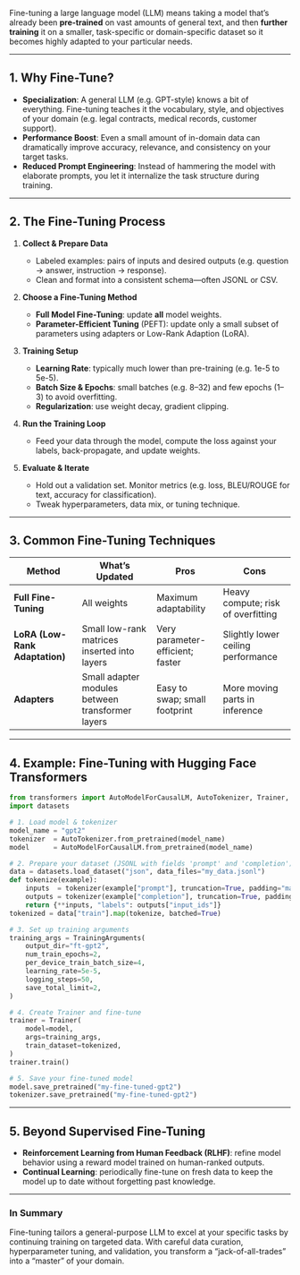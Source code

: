 Fine-tuning a large language model (LLM) means taking a model that’s already been **pre-trained** on vast amounts of general text, and then **further training** it on a smaller, task-specific or domain-specific dataset so it becomes highly adapted to your particular needs.

---

## 1. Why Fine-Tune?

* **Specialization**: A general LLM (e.g. GPT-style) knows a bit of everything. Fine-tuning teaches it the vocabulary, style, and objectives of your domain (e.g. legal contracts, medical records, customer support).
* **Performance Boost**: Even a small amount of in-domain data can dramatically improve accuracy, relevance, and consistency on your target tasks.
* **Reduced Prompt Engineering**: Instead of hammering the model with elaborate prompts, you let it internalize the task structure during training.

---

## 2. The Fine-Tuning Process

1. **Collect & Prepare Data**

   * Labeled examples: pairs of inputs and desired outputs (e.g. question → answer, instruction → response).
   * Clean and format into a consistent schema—often JSONL or CSV.

2. **Choose a Fine-Tuning Method**

   * **Full Model Fine-Tuning**: update **all** model weights.
   * **Parameter-Efficient Tuning** (PEFT): update only a small subset of parameters using adapters or Low-Rank Adaption (LoRA).

3. **Training Setup**

   * **Learning Rate**: typically much lower than pre-training (e.g. 1e-5 to 5e-5).
   * **Batch Size & Epochs**: small batches (e.g. 8–32) and few epochs (1–3) to avoid overfitting.
   * **Regularization**: use weight decay, gradient clipping.

4. **Run the Training Loop**

   * Feed your data through the model, compute the loss against your labels, back-propagate, and update weights.

5. **Evaluate & Iterate**

   * Hold out a validation set. Monitor metrics (e.g. loss, BLEU/ROUGE for text, accuracy for classification).
   * Tweak hyperparameters, data mix, or tuning technique.

---

## 3. Common Fine-Tuning Techniques

| Method                         | What’s Updated                                   | Pros                             | Cons                               |
| ------------------------------ | ------------------------------------------------ | -------------------------------- | ---------------------------------- |
| **Full Fine-Tuning**           | All weights                                      | Maximum adaptability             | Heavy compute; risk of overfitting |
| **LoRA (Low-Rank Adaptation)** | Small low-rank matrices inserted into layers     | Very parameter-efficient; faster | Slightly lower ceiling performance |
| **Adapters**                   | Small adapter modules between transformer layers | Easy to swap; small footprint    | More moving parts in inference     |

---

## 4. Example: Fine-Tuning with Hugging Face Transformers

```python
from transformers import AutoModelForCausalLM, AutoTokenizer, Trainer, TrainingArguments
import datasets

# 1. Load model & tokenizer
model_name = "gpt2"
tokenizer  = AutoTokenizer.from_pretrained(model_name)
model      = AutoModelForCausalLM.from_pretrained(model_name)

# 2. Prepare your dataset (JSONL with fields 'prompt' and 'completion')
data = datasets.load_dataset("json", data_files="my_data.jsonl")
def tokenize(example):
    inputs  = tokenizer(example["prompt"], truncation=True, padding="max_length", max_length=128)
    outputs = tokenizer(example["completion"], truncation=True, padding="max_length", max_length=128)
    return {**inputs, "labels": outputs["input_ids"]}
tokenized = data["train"].map(tokenize, batched=True)

# 3. Set up training arguments
training_args = TrainingArguments(
    output_dir="ft-gpt2",
    num_train_epochs=2,
    per_device_train_batch_size=4,
    learning_rate=5e-5,
    logging_steps=50,
    save_total_limit=2,
)

# 4. Create Trainer and fine-tune
trainer = Trainer(
    model=model,
    args=training_args,
    train_dataset=tokenized,
)
trainer.train()

# 5. Save your fine-tuned model
model.save_pretrained("my-fine-tuned-gpt2")
tokenizer.save_pretrained("my-fine-tuned-gpt2")
```

---

## 5. Beyond Supervised Fine-Tuning

* **Reinforcement Learning from Human Feedback (RLHF)**: refine model behavior using a reward model trained on human-ranked outputs.
* **Continual Learning**: periodically fine-tune on fresh data to keep the model up to date without forgetting past knowledge.

---

### In Summary

Fine-tuning tailors a general-purpose LLM to excel at your specific tasks by continuing training on targeted data. With careful data curation, hyperparameter tuning, and validation, you transform a “jack-of-all-trades” into a “master” of your domain.
